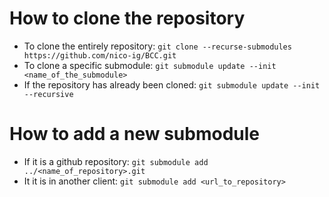 # How to clone the repository
* To clone the entirely repository: ```git clone --recurse-submodules https://github.com/nico-ig/BCC.git```
* To clone a specific submodule: ```git submodule update --init <name_of_the_submodule>```
* If the repository has already been cloned: ```git submodule update --init --recursive```

# How to add a new submodule
* If it is a github repository: ```git submodule add ../<name_of_repository>.git```
* It it is in another client: ```git submodule add <url_to_repository>```
